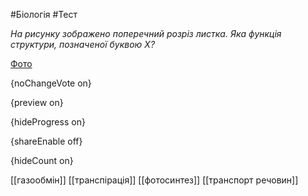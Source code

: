 #Біологія #Тест

*На рисунку зображено поперечний розріз листка. Яка функція структури, позначеної буквою X?*

[Фото](https://zno.osvita.ua//doc/images/znotest/22/2276/bio-prob-2013_16_2276.jpg)

{noChangeVote on}

{preview on}

{hideProgress on}

{shareEnable off}

{hideCount on}

[[газообмін]]
[[транспірація]]
[[фотосинтез]]
[[транспорт речовин]]
